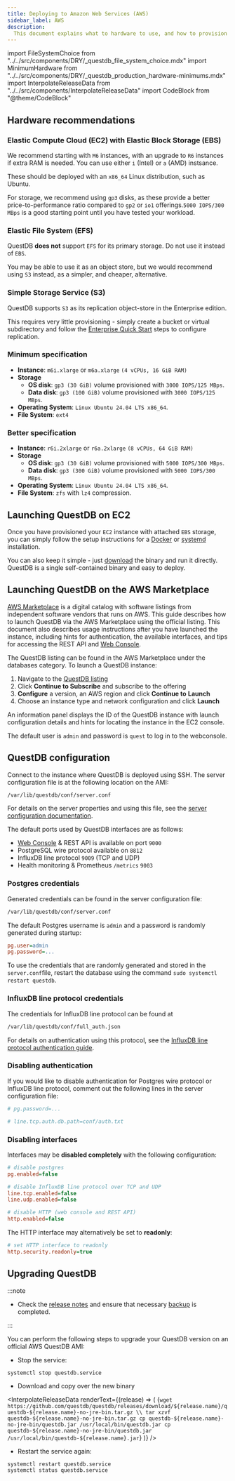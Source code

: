 ```yaml
---
title: Deploying to Amazon Web Services (AWS)
sidebar_label: AWS
description:
  This document explains what to hardware to use, and how to provision QuestDB on Amazon Web Services (AWS).
---
```


import FileSystemChoice from "../../src/components/DRY/_questdb_file_system_choice.mdx"
import MinimumHardware from "../../src/components/DRY/_questdb_production_hardware-minimums.mdx"
import InterpolateReleaseData from "../../src/components/InterpolateReleaseData"
import CodeBlock from "@theme/CodeBlock"


## Hardware recommendations

<MinimumHardware />

### Elastic Compute Cloud (EC2) with Elastic Block Storage (EBS)

We recommend starting with `M6` instances, with an upgrade to
`R6` instances if extra RAM is needed. You can use either `i` (Intel) or `a` (AMD) instsance. 

These should be deployed with an `x86_64` Linux distribution, such as Ubuntu.

For storage, we recommend using `gp3` disks, as these provide a better price-to-performance
ratio compared to `gp2` or `io1` offerings.`5000 IOPS/300 MBps` is a good starting point until
you have tested your workload.

<FileSystemChoice />

### Elastic File System (EFS)

QuestDB **does not** support `EFS` for its primary storage. Do not use it instead of `EBS`.

You may be able to use it as an object store, but we would recommend using `S3` instead, as a simpler, 
and cheaper, alternative.

### Simple Storage Service (S3)

QuestDB supports `S3` as its replication object-store in the Enterprise edition.

This requires very little provisioning - simply create a bucket or virtual subdirectory and follow
the [Enterprise Quick Start](/docs/guides/enterprise-quick-start/) steps to configure replication.

### Minimum specification

- **Instance**: `m6i.xlarge` or `m6a.xlarge` `(4 vCPUs, 16 GiB RAM)`
- **Storage**
    - **OS disk**: `gp3 (30 GiB)` volume provisioned with `3000 IOPS/125 MBps`.
    - **Data disk**: `gp3 (100 GiB)` volume provisioned with `3000 IOPS/125 MBps`.
- **Operating System**: `Linux Ubuntu 24.04 LTS x86_64`.
- **File System**: `ext4`

### Better specification

- **Instance**: `r6i.2xlarge` or `r6a.2xlarge` `(8 vCPUs, 64 GiB RAM)`
- **Storage**
    - **OS disk**: `gp3 (30 GiB)` volume provisioned with `5000 IOPS/300 MBps`.
    - **Data disk**: `gp3 (300 GiB)` volume provisioned with `5000 IOPS/300 MBps`.
- **Operating System**: `Linux Ubuntu 24.04 LTS x86_64`.
- **File System**: `zfs` with `lz4` compression.

## Launching QuestDB on EC2

Once you have provisioned your `EC2` instance with attached `EBS` storage, you can simply
follow the setup instructions for a [Docker](docker.md) or [systemd](systemd.md) installation.

You can also keep it simple - just [download](https://questdb.com/download/) the binary and run it directly.
QuestDB is a single self-contained binary and easy to deploy.

## Launching QuestDB on the AWS Marketplace

[AWS Marketplace](https://aws.amazon.com/marketplace) is a digital catalog with software listings from independent
software vendors that runs on AWS. This guide describes how to launch QuestDB
via the AWS Marketplace using the official listing. This document also describes
usage instructions after you have launched the instance, including hints for
authentication, the available interfaces, and tips for accessing the REST API
and [Web Console](/docs/web-console/).

The QuestDB listing can be found in the AWS Marketplace under the databases
category. To launch a QuestDB instance:

1. Navigate to the
   [QuestDB listing](https://aws.amazon.com/marketplace/search/results?searchTerms=questdb)
2. Click **Continue to Subscribe** and subscribe to the offering
3. **Configure** a version, an AWS region and click **Continue to** **Launch**
4. Choose an instance type and network configuration and click **Launch**

An information panel displays the ID of the QuestDB instance with launch
configuration details and hints for locating the instance in the EC2 console.

The default user is `admin` and password is `quest` to log in to the webconsole.

## QuestDB configuration

Connect to the instance where QuestDB is deployed using SSH. The server
configuration file is at the following location on the AMI:

```bash
/var/lib/questdb/conf/server.conf
```

For details on the server properties and using this file, see the
[server configuration documentation](/docs/configuration/).

The default ports used by QuestDB interfaces are as follows:

- [Web Console](/docs/web-console/) &amp; REST API is available on port `9000`
- PostgreSQL wire protocol available on `8812`
- InfluxDB line protocol `9009` (TCP and UDP)
- Health monitoring &amp; Prometheus `/metrics` `9003`

### Postgres credentials

Generated credentials can be found in the server configuration file:

```bash
/var/lib/questdb/conf/server.conf
```

The default Postgres username is `admin` and a password is randomly generated
during startup:

```ini
pg.user=admin
pg.password=...
```

To use the credentials that are randomly generated and stored in the
`server.conf`file, restart the database using the command
`sudo systemctl restart questdb`.

### InfluxDB line protocol credentials

The credentials for InfluxDB line protocol can be found at

```bash
/var/lib/questdb/conf/full_auth.json
```

For details on authentication using this protocol, see the
[InfluxDB line protocol authentication guide](/docs/reference/api/ilp/overview/#authentication).

### Disabling authentication

If you would like to disable authentication for Postgres wire protocol or
InfluxDB line protocol, comment out the following lines in the server
configuration file:

```ini title="/var/lib/questdb/conf/server.conf"
# pg.password=...

# line.tcp.auth.db.path=conf/auth.txt
```

### Disabling interfaces

Interfaces may be **disabled completely** with the following configuration:

```ini title="/var/lib/questdb/conf/server.conf"
# disable postgres
pg.enabled=false

# disable InfluxDB line protocol over TCP and UDP
line.tcp.enabled=false
line.udp.enabled=false

# disable HTTP (web console and REST API)
http.enabled=false
```

The HTTP interface may alternatively be set to **readonly**:

```ini title="/var/lib/questdb/conf/server.conf"
# set HTTP interface to readonly
http.security.readonly=true
```

## Upgrading QuestDB

:::note

- Check the [release notes](https://github.com/questdb/questdb/releases) and
  ensure that necessary [backup](/docs/operations/backup/) is completed.

:::

You can perform the following steps to upgrade your QuestDB version on an
official AWS QuestDB AMI:

- Stop the service:

```shell
systemctl stop questdb.service
```

- Download and copy over the new binary

<InterpolateReleaseData
renderText={(release) => (
<CodeBlock className="language-shell">
{`wget https://github.com/questdb/questdb/releases/download/${release.name}/questdb-${release.name}-no-jre-bin.tar.gz \\
tar xzvf questdb-${release.name}-no-jre-bin.tar.gz
cp questdb-${release.name}-no-jre-bin/questdb.jar /usr/local/bin/questdb.jar
cp questdb-${release.name}-no-jre-bin/questdb.jar /usr/local/bin/questdb-${release.name}.jar`}
</CodeBlock>
)}
/>

- Restart the service again:

```shell
systemctl restart questdb.service
systemctl status questdb.service
```
